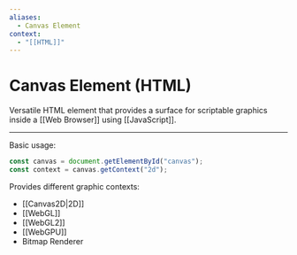 ```yaml
---
aliases:
  - Canvas Element
context:
  - "[[HTML]]"
---
```


# Canvas Element (HTML)

Versatile HTML element that provides a surface for scriptable graphics inside a [[Web Browser]] using [[JavaScript]].

---

Basic usage:

```js
const canvas = document.getElementById("canvas");
const context = canvas.getContext("2d");
```

Provides different graphic contexts:

- [[Canvas2D|2D]]
- [[WebGL]]
- [[WebGL2]]
- [[WebGPU]]
- Bitmap Renderer
